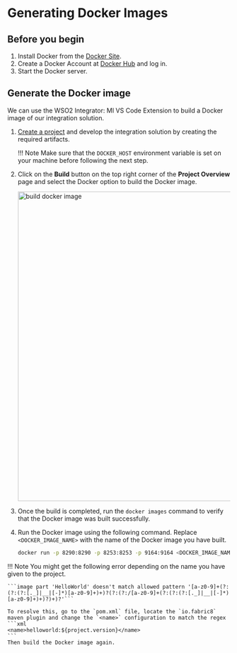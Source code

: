 # Generating Docker Images

## Before you begin

1.  Install Docker from the [Docker Site](https://docs.docker.com/).
2.  Create a Docker Account at [Docker Hub](https://hub.docker.com) and log in.
3.  Start the Docker server.

## Generate the Docker image

We can use the WSO2 Integrator: MI VS Code Extension to build a Docker image of our integration solution.

1. [Create a project]({{base_path}}/develop/create-integration-project) and develop the integration solution by creating the required artifacts.
   
    !!! Note
         Make sure that the `DOCKER_HOST` environment variable is set on your machine before following the next step.

2. Click on the **Build** button on the top right corner of the **Project Overview** page and select the Docker option to build the Docker image.

    <img src="{{base_path}}/assets/img/develop/build-docker-image.png" alt="build docker image" width="700">

3. Once the build is completed, run the `docker images` command to verify that the Docker image was built successfully.
4. Run the Docker image using the following command. Replace `<DOCKER_IMAGE_NAME>` with the name of the Docker image you have built.

    ```bash
    docker run -p 8290:8290 -p 8253:8253 -p 9164:9164 <DOCKER_IMAGE_NAME>
    ```

!!! Note
    You might get the following error depending on the name you have given to the project.

    ```image part 'HelloWorld' doesn't match allowed pattern '[a-z0-9]+(?:(?:(?:[._]|__|[-]*)[a-z0-9]+)+)?(?:(?:/[a-z0-9]+(?:(?:(?:[._]|__|[-]*)[a-z0-9]+)+)?)+)?'```

    To resolve this, go to the `pom.xml` file, locate the `io.fabric8` maven plugin and change the `<name>` configuration to match the regex
    ```xml
    <name>helloworld:${project.version}</name>
    ```
    Then build the Docker image again.
